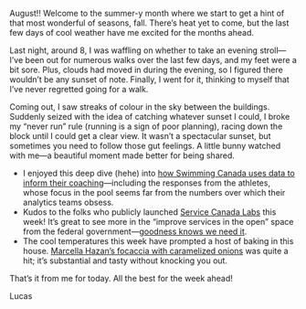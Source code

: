 August!! Welcome to the summer-y month where we start to get a hint of that most wonderful of seasons, fall. There’s heat yet to come, but the last few days of cool weather have me excited for the months ahead.

Last night, around 8, I was waffling on whether to take an evening stroll—I’ve been out for numerous walks over the last few days, and my feet were a bit sore. Plus, clouds had moved in during the evening, so I figured there wouldn’t be any sunset of note. Finally, I went for it, thinking to myself that I’ve never regretted going for a walk.

Coming out, I saw streaks of colour in the sky between the buildings. Suddenly seized with the idea of catching whatever sunset I could, I broke my “never run” rule (running is a sign of poor planning), racing down the block until I could get a clear view. It wasn’t a spectacular sunset, but sometimes you need to follow those gut feelings. A little bunny watched with me—a beautiful moment made better for being shared.

- I enjoyed this deep dive (hehe) into [how Swimming Canada uses data to inform their coaching](https://www.theglobeandmail.com/sports/olympics/article-2021-olympics-canadas-swim-team-penny-oleksiak/)—including the responses from the athletes, whose focus in the pool seems far from the numbers over which their analytics teams obsess.
- Kudos to the folks who publicly launched [Service Canada Labs](https://alpha.service.canada.ca/home) this week! It’s great to see more in the “improve services in the open” space from the federal government—[goodness knows we need it](https://www.theglobeandmail.com/politics/article-blind-desperation-afghans-rush-to-be-included-in-canadian-resettlement/).
- The cool temperatures this week have prompted a host of baking in this house. [Marcella Hazan’s focaccia with caramelized onions](https://www.cookstr.com/recipes/focaccia-with-onions-genoese-style) was quite a hit; it’s substantial and tasty without knocking you out.

That’s it from me for today. All the best for the week ahead!

Lucas